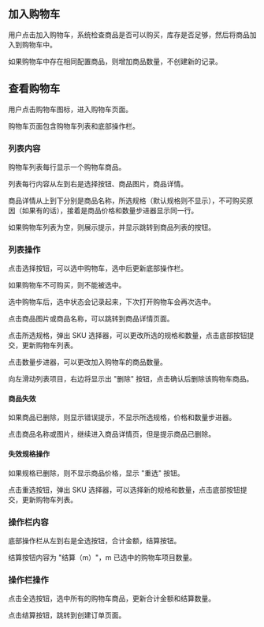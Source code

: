## 加入购物车

用户点击加入购物车，系统检查商品是否可以购买，库存是否足够，然后将商品加入到购物车中。

如果购物车中存在相同配置商品，则增加商品数量，不创建新的记录。

## 查看购物车

用户点击购物车图标，进入购物车页面。

购物车页面包含购物车列表和底部操作栏。

### 列表内容

购物车列表每行显示一个购物车商品。

列表每行内容从左到右是选择按钮、商品图片，商品详情。

商品详情从上到下分别是商品名称，所选规格（默认规格则不显示），不可购买原因（如果有的话），接着是商品价格和数量步进器显示同一行。

如果购物车列表为空，则展示提示，并显示跳转到商品列表的按钮。

### 列表操作

点击选择按钮，可以选中购物车，选中后更新底部操作栏。

如果购物车不可购买，则不能被选中。

选中购物车后，选中状态会记录起来，下次打开购物车会再次选中。

点击商品图片或商品名称，可以跳转到商品详情页面。

点击所选规格，弹出 SKU 选择器，可以更改所选的规格和数量，点击底部按钮提交，更新购物车列表。

点击数量步进器，可以更改加入购物车的商品数量。

向左滑动列表项目，右边将显示出 "删除" 按钮，点击确认后删除该购物车商品。

#### 商品失效

如果商品已删除，则显示错误提示，不显示所选规格，价格和数量步进器。

点击商品名称或图片，继续进入商品详情页，但是提示商品已删除。

#### 失效规格操作

如果规格已删除，则不显示商品价格，显示 "重选" 按钮。

点击重选按钮，弹出 SKU 选择器，可以选择新的规格和数量，点击底部按钮提交，更新购物车列表。

### 操作栏内容

底部操作栏从左到右是全选按钮，合计金额，结算按钮。

结算按钮内容为 "结算（m）"，m 已选中的购物车项目数量。

### 操作栏操作

点击全选按钮，选中所有的购物车商品，更新合计金额和结算数量。

点击结算按钮，跳转到创建订单页面。
